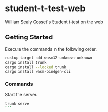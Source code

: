 # student-t-test-web

William Sealy Gosset's Student t-test on the web

## Getting Started

Execute the commands in the following order.

```bash
rustup target add wasm32-unknown-unknown
cargo install trunk
cargo install --locked trunk
cargo install wasm-bindgen-cli
````

### Commands

Start the server.

````bash
trunk serve
```
